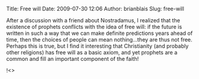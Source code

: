 Title: Free will
Date: 2009-07-30 12:06
Author: brianblais
Slug: free-will

After a discussion with a friend about Nostradamus, I realized that the
existence of prophets conflicts with the idea of free will: if the
future is written in such a way that we can make definite predictions
years ahead of time, then the choices of people can mean nothing...they
are thus not free. Perhaps this is true, but I find it interesting that
Christianity (and probably other religions) has free will as a basic
axiom, and yet prophets are a common and fill an important component of
the faith!

<div class="blogger-post-footer">
!<>

</div>

